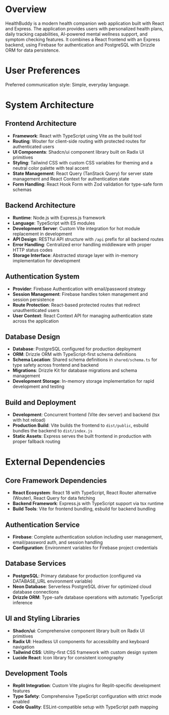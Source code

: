 # Overview

HealthBuddy is a modern health companion web application built with React and Express. The application provides users with personalized health plans, daily tracking capabilities, AI-powered mental wellness support, and symptom checking features. It combines a React frontend with an Express backend, using Firebase for authentication and PostgreSQL with Drizzle ORM for data persistence.

# User Preferences

Preferred communication style: Simple, everyday language.

# System Architecture

## Frontend Architecture
- **Framework**: React with TypeScript using Vite as the build tool
- **Routing**: Wouter for client-side routing with protected routes for authenticated users
- **UI Components**: Shadcn/ui component library built on Radix UI primitives
- **Styling**: Tailwind CSS with custom CSS variables for theming and a neutral color palette with teal accent
- **State Management**: React Query (TanStack Query) for server state management and React Context for authentication state
- **Form Handling**: React Hook Form with Zod validation for type-safe form schemas

## Backend Architecture
- **Runtime**: Node.js with Express.js framework
- **Language**: TypeScript with ES modules
- **Development Server**: Custom Vite integration for hot module replacement in development
- **API Design**: RESTful API structure with `/api` prefix for all backend routes
- **Error Handling**: Centralized error handling middleware with proper HTTP status codes
- **Storage Interface**: Abstracted storage layer with in-memory implementation for development

## Authentication System
- **Provider**: Firebase Authentication with email/password strategy
- **Session Management**: Firebase handles token management and session persistence
- **Route Protection**: React-based protected routes that redirect unauthenticated users
- **User Context**: React Context API for managing authentication state across the application

## Database Design
- **Database**: PostgreSQL configured for production deployment
- **ORM**: Drizzle ORM with TypeScript-first schema definitions
- **Schema Location**: Shared schema definitions in `shared/schema.ts` for type safety across frontend and backend
- **Migrations**: Drizzle Kit for database migrations and schema management
- **Development Storage**: In-memory storage implementation for rapid development and testing

## Build and Deployment
- **Development**: Concurrent frontend (Vite dev server) and backend (tsx with hot reload)
- **Production Build**: Vite builds the frontend to `dist/public`, esbuild bundles the backend to `dist/index.js`
- **Static Assets**: Express serves the built frontend in production with proper fallback routing

# External Dependencies

## Core Framework Dependencies
- **React Ecosystem**: React 18 with TypeScript, React Router alternative (Wouter), React Query for data fetching
- **Backend Framework**: Express.js with TypeScript support via tsx runtime
- **Build Tools**: Vite for frontend bundling, esbuild for backend bundling

## Authentication Service
- **Firebase**: Complete authentication solution including user management, email/password auth, and session handling
- **Configuration**: Environment variables for Firebase project credentials

## Database Services
- **PostgreSQL**: Primary database for production (configured via DATABASE_URL environment variable)
- **Neon Database**: Serverless PostgreSQL driver for optimized cloud database connections
- **Drizzle ORM**: Type-safe database operations with automatic TypeScript inference

## UI and Styling Libraries
- **Shadcn/ui**: Comprehensive component library built on Radix UI primitives
- **Radix UI**: Headless UI components for accessibility and keyboard navigation
- **Tailwind CSS**: Utility-first CSS framework with custom design system
- **Lucide React**: Icon library for consistent iconography

## Development Tools
- **Replit Integration**: Custom Vite plugins for Replit-specific development features
- **Type Safety**: Comprehensive TypeScript configuration with strict mode enabled
- **Code Quality**: ESLint-compatible setup with TypeScript path mapping